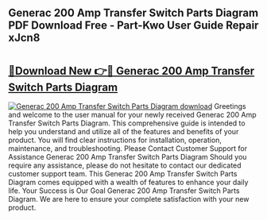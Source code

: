 ## Generac 200 Amp Transfer Switch Parts Diagram PDF Download Free - Part-Kwo User Guide Repair xJcn8

# <h2><a href="http://dfi3t7m.blite.top/?on=Generac+200+Amp+Transfer+Switch+Parts+Diagram">🔗Download New 👉🔴 Generac 200 Amp Transfer Switch Parts Diagram</a></h2>

[![Generac 200 Amp Transfer Switch Parts Diagram download](https://i.imgur.com/lujVjoI.png)](http://dfi3t7m.blite.top/?on=Generac+200+Amp+Transfer+Switch+Parts+Diagram)
Greetings and welcome to the user manual for your newly received Generac 200 Amp Transfer Switch Parts Diagram. This comprehensive guide is intended to help you understand and utilize all of the features and benefits of your product. You will find clear instructions for installation, operation, maintenance, and troubleshooting. Please Contact Customer Support for Assistance Generac 200 Amp Transfer Switch Parts Diagram Should you require any assistance, please do not hesitate to contact our dedicated customer support team. This Generac 200 Amp Transfer Switch Parts Diagram comes equipped with a wealth of features to enhance your daily life. Your Success is Our Goal Generac 200 Amp Transfer Switch Parts Diagram. We are here to ensure your complete satisfaction with your new product.
